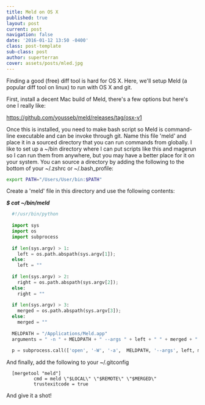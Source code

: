 ```yaml
---
title: Meld on OS X
published: true
layout: post
current: post
navigation: false
date: '2016-01-12 13:50 -0400'
class: post-template
sub-class: post
author: superterran
cover: assets/posts/mled.jpg
---
```


Finding a good (free) diff tool is hard for OS X. Here, we'll setup Meld (a popular diff tool on linux) to run with OS X and git. 

First, install a decent Mac build of Meld, there's a few options but here's one I really like: 

https://github.com/yousseb/meld/releases/tag/osx-v1

Once this is installed, you need to make bash script so Meld is command-line executable and can be invoke through git. Name this file 'meld' and place it in a sourced directory that you can run commands from globally. I like to set up a ~/bin directory where I can put scripts like this and magerun so I can run them from anywhere, but you may have a better place for it on your system. You can source a directory by adding the following to the bottom of your ~/.zshrc or ~/.bash_profile:

~~~ bash
export PATH="/Users/User/bin:$PATH"
~~~
Create a 'meld' file in this directory and use the following contents:

***$ cat ~/bin/meld***

~~~ python
  #!/usr/bin/python
  
  import sys
  import os
  import subprocess
  
  if len(sys.argv) > 1:
    left = os.path.abspath(sys.argv[1]);
  else:
    left = ""
  
  if len(sys.argv) > 2:
    right = os.path.abspath(sys.argv[2]);
  else:
    right = ""
  
  if len(sys.argv) > 3:
    merged = os.path.abspath(sys.argv[3]);
  else:
    merged = ""
  
  MELDPATH = "/Applications/Meld.app"
  arguments = " -n " + MELDPATH + " --args " + left + " " + merged + " " + right
  
  p = subprocess.call(['open', '-W', '-a',  MELDPATH, '--args', left, merged, right])
~~~
  And finally, add the following to your ~/.gitconfig
~~~
  [mergetool "meld"]
          cmd = meld \"$LOCAL\" \"$REMOTE\" \"$MERGED\"
          trustexitcode = true
~~~

And give it a shot!
